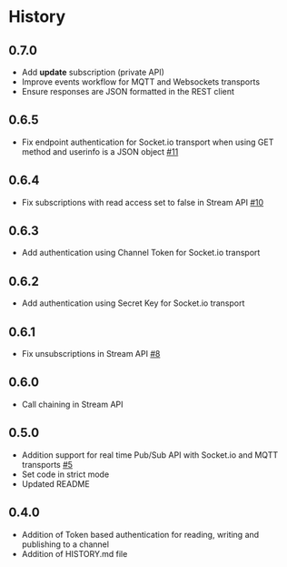 History
=======

## 0.7.0
* Add **update** subscription (private API)
* Improve events workflow for MQTT and Websockets transports
* Ensure responses are JSON formatted in the REST client

## 0.6.5
* Fix endpoint authentication for Socket.io transport when using GET method and userinfo is a JSON object [#11](https://github.com/beebotte/bbt_node/issues/11)

## 0.6.4
* Fix subscriptions with read access set to false in Stream API [#10](https://github.com/beebotte/bbt_node/issues/10)

## 0.6.3
* Add authentication using Channel Token for Socket.io transport

## 0.6.2
* Add authentication using Secret Key for Socket.io transport

## 0.6.1
* Fix unsubscriptions in Stream API [#8](https://github.com/beebotte/bbt_node/issues/8)

## 0.6.0
* Call chaining in Stream API

## 0.5.0
* Addition support for real time Pub/Sub API with Socket.io and MQTT transports [#5](https://github.com/beebotte/bbt_node/issues/5)
* Set code in strict mode
* Updated README 

## 0.4.0

* Addition of Token based authentication for reading, writing and publishing to a channel
* Addition of HISTORY.md file
